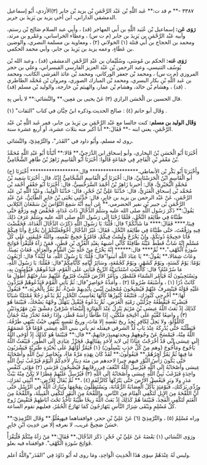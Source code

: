 ٣٣٨٧ -** م قد ت:** عَبد اللَّهِ بْن عَبْد الرَّحْمَنِ بْن يزيد بْن جابر (٣)الأزدي، أَبُو إسماعيل الدمشقي الداراني، ابن أخي يزيد بن يَزِيدَ بن جرير.

**رَوَى عَن:** إسماعيل بْن عُبَيد اللَّهِ بن أَبي المهاجر (قد) ، وأَبِي عبد السلام صَالِح بْن رستم، وأبيه عَبْد الرَّحْمَنِ بن يَزِيدَ بن جابر (م ت س) ، وعطاء الخراساني، وعَمْرو بن مرثد، ومحمد بن الحجاج بن أَبي قتلة (١) الخولاني (٢) ، ومعاوية بن مسلمة النصري، والوضين بن عَطَاءٍ، وعمه يزيد بن يَزِيدَ بن جابر، وأبي محمد الحكمي.

**رَوَى عَنه:** الحكم بن مُوسَى، وسُلَيْمان بن عَبْدِ الرَّحْمَنِ الدمشقي (قد) ، وعبد الله بْن يُوسُف التنيسي، وعبد الرحمن بْن عَبْد العزيز الفارسي القيسراني، وعلي بن حجر المروزي (م ت س) ، ومحمد بْن جعفر الوركاني، ومحمد بْن عائذ القرشي الكاتب، ومحمد بن عَبد اللَّهِ بْنِ بكار البسري، ومحمد بْن المبارك الصوري، ومروان بْن مُحَمَّد الطاطري (قد) ، وهشام بْن خالد، وهشام بْن عمار، والهيثم بْن خارجة، والوليد بْن مسلم (قد) .

قال الحسين بن الْحَسَن الرازي (٣) عَنْ يحيى بن مَعِين،** والنَّسَائي:** لا بأس بِهِ.

وَقَال أبو حاتم (٤) : صالح الحديث.وذكره ابنُ حِبَّان في كتاب "الثقات" (١) .

**وَقَال الوليد بن مسلم:** كنت جالسا مع عَبْد الرَّحْمَنِ بن يَزِيدَ بن جابر، فمر عَبد اللَّهِ بْن عَبْد الرَّحْمَنِ، يعني ابنه -** فَقَالَ:** أنا أكبر منه بثلاث عشرة، أو أربع عشرة سنة.

روى له مسلم، وأَبُو داود في "القَدَر"، والتِّرْمِذِيّ، والنَّسَائي.

أَخْبَرَنَا أَبُو الْحَسَنِ بْنُ البخاري، وأبو إسحاق ابن الدَّرَجِيِّ،** قَالا:** أَنْبَأَنَا أَبُو عَبْدِ اللَّهِ مُحَمَّدُ بْنُ مَعْمَرِ بْنِ الْفَاخِرِ فِي جَمَاعَةٍ قَالُوا: أَخْبَرَنَا أَبُو الْقَاسِمِ زَاهِرُ بْنُ طَاهِرٍ الشَّحَّامِيُّ.

(ح) وأَخْبَرَنَا أَبُو بَكْرِ بْن الأنماطي،****************** قال:****************** أَخْبَرَنَا أبو الْقَاسِمِ ابْنُ الْحَرَسْتَانِيِّ، قال: أَخْبَرَنَا أَبُو الْقَاسِمِ الشَّحَّامِيُّ إِذْنًا، قال: أَخْبَرَنَا سَعِيد بْنُ مُحَمَّدٍ الْبُجَيْرِيُّ، قال: أخبرنا زَاهِرُ بْنُ أَحْمَدَ السَّرَخْسِيُّ، قال: أَخْبَرَنَا أَبُو جَعْفَرٍ أَحْمَد بْن مُحَمَّد بْن إسحاق الْعَنَزِيُّ، قال: حَدَّثَنَا عَلِيُّ بْنُ حُجْرٍ، قال: حَدَّثَنَا الْوَلِيدُ، وعَبْدُ اللَّهِ بْن عَبْد الرَّحْمَنِ، عَنْ عَبْد الرحمن بن يزيد بن جَابِرٍ، قال: حَدَّثَنِي يَحْيَى بْنُ جَابِرٍ الطَّائِيُّ، عَنْ عَبْدِ الرَّحْمَنِ بْن جبير بْن نفير الحضرمي،** عَن أَبِيهِ أَنَّهُ سَمِعَ النَّوَّاسَ بْنَ سَمْعَانَ الكِلابي يَقُولُ:** ذَكَرَ رَسُول اللَّهِ صلى الله عليه وسَلَّمَ الدَّجَّالَ ذَاتَ غَدَاةٍ، فَخَفَّضَ فِيهِ ورَفَّعَ حَتَّى ظَنَنَّاهُ فِي طَائِفَةِ النَّخْلِ، فَلَمَّا رُحْنَا إِلَى رَسُول اللَّهِ صلى الله عليه وسَلَّمَ عَرَفَ ذَلِكَ فِينَا،**** فَقَالَ:**** مَا شَأْنُكُمْ؟ قال: قُلْنَا: يَا رَسُولَ اللَّهِ ذَكَرْتَ الدَّجَّالَ الْغَدَاةَ، فَخَفَّضْتَ فِيهِ ورَفَّعْتَ، حَتَّى ظَنَنَّاهُ فِي طَائِفَةِ النَّخْلِ، فَقَالَ: غَيْرُ الدَّجَّالِ أَخْوَفُعَلَيْكُمْ إِنْ يَخْرُجْ وأَنَا فِيكُمْ فَأَنَا حَجِيجُهُ دُونَكُمْ، وإِنْ يَخْرُجْ ولَسْتُ فِيكُمْ، فَامْرُؤٌ حَجِيجُ نَفْسِهِ، واللَّهُ خَلِيفَتِي عَلَى كُلِّ مُسْلَمٍ إِنَّهُ شَابٌّ قَطَطٌ عَيْنُهُ طَافِئَةٌ كَأَنِّي أشبههُ بِعَبْدِ الْعُزَّى بْنِ قَطَنٍ، فَمَنْ رَآهُ فَلْيَقْرَأْ فَوَاتِحَ سُورَةِ الْكَهْفِ"،** ثُمَّ**** قال:****** إِنَّهُ يَخْرُجُ مِنْ خَلَّةِ بَيْنَ الشَّامِ والْعِرَاقِ، فَعَاثَ يَمِينًا، وعَاثَ شِمَالا،** يَقُولُ:** يَا عِبَادَ اللَّهِ أثبتوا"قال: قُلْنَا: يَا رَسُولَ اللَّهِ، مَا لَبْثُهُ؟ قال: أَرْبَعُونَ يَوْمًا: يَوْمٌ كَسَنَةٍ، ويَوْمٌ كَشَهْرٍ، ويَوْمٌ كَجُمُعَةٍ، وسَائِرُ أَيَّامِهِ كَأَيَّامِكُمْ"قال: فَقُلْنَا: يَا رَسُولَ اللَّهِ، مَا سُرْعَتُهُ؟ قال: كَالْغَيْثِ اسْتَدْبَرَتْهُ الرِّيحُ فَيَأْتِي عَلَى الْقَوْمِ، فَيَدْعُوهُمْ، فَيُؤْمِنُونَ بِهِ، ويَسْتَجِيبُونَ لَهُ فَيَأْمُر السَّمَاءَ فَتُمْطِرُ، ويَأْمُرُ الأَرْضَ فَتُنْبِتُ فَتَرُوحُ عَلَيْهِمْ سَارِحَتُهُمْ أَطْوَلَ مَا كَانَتْ ذُرًا (١) ، وأَسْبَغَهُ ضُرُوعًا (٢) ، وأَمَدَّهُ خَوَاصِرَ"قال: ثُمَّ يَأْتِي الْقَوْمَ فَيَدْعُوهُمْ فَيَرُدُّونَ عَلَيْهِ قَوْلَهُ فَيَنْصَرِفُ عَنْهُمْ فَيُصْبِحُونَ مُمْحِلِينَ لَيْسَ بِأَيْدِيهِمْ شَيْءٌ، ثُمَّ يَمُرُّ بِالْخَرِبَةِ،** فَيَقُولُ لَهَا:** أَخْرِجِي كُنُوزَكِ، فَتَتْبَعُهُ كُنُوزُهَا كَأَنَّهَا يَعَاسِيبُ النَّحْلِ، ثُمَّ يَدْعُو رَجُلا مُمْتَلِئًا شَبَابًا فَيَضْرِبُهُ فَيَقْطَعُهُ جِزْلَتَيْنِ رَمْيَةِ الْغَرَضِ، ثُمَّ يَدْعُوهُ فَيُقْبِلُ يَتَهَلَّلُ وجْهُهُ يَضْحَكُ، فَبَيْنَمَا هُوَ كَذَلِكَ إِذْ بَعَثَ اللَّهُ عِيسَى بْنَ مَرْيَمَ يَنْزِلُ عِنْدَ الْمَنَارَةِ الْبَيْضَاءِ شَرْقِيِّ دِمَشْقَ بَيْنَ مَهْرُودَتَيْنِ (٣) ، واضِعًا كَفَّيْهِ عَلَى أَجْنِحَةِ مَلَكَيْنِ، إِذَا طَأْطَأَ رَأْسَهُ قَطَرَ، وإِذَا رَفَعَهُ تَحَدَّرَ مِنْهُ جُمَانٌ كَاللُّؤْلُؤِ، ولا يَحِلُّ لِكَافِرٍ يَجِدُ رِيحَ نَفَسِهِ إِلا مَاتَ، ورِيحُ نَفَسِهِ يَنْتَهِي حَيْثُ يَنْتَهِي طَرْفُهُ، فَيَطْلُبُهُ حَتَّى يُدْرِكَهُ عِنْدَ بَابِ لُدٍّ الشرقي فيقتله ثم يأتي بنبي اللَّهِ عِيسَى قَوْمًا قَدْ عَصَمَهُمُ اللَّهُ مِنْهُ، فَيَمْسَحُ عَنْ وجُوهِهِمْ ويحدثهمبِدَرَجَاتِهِمْ،** قال:** فَبَيْنَمَا هُوَ كَذَلِكَ إِذْ أَوْحَى اللَّهُ إِلَى عِيسَى إِنِّي قَدْ أَخْرَجْتُ عِبَادًا لِي لايد لأَحَدٍ بِقِتَالِهِمْ، فَحَرِّزْ عِبَادِي إِلَى الطُّورِ، فَيَبْعَثُ اللَّهُ يَأْجُوجَ ومَأْجُوجَ {وهم مِنْ كُلِّ حَدَبٍ يَنْسِلُونَ) {١) فَيَمُرُّ أَوَّلُهُمْ عَلَى بُحَيْرَةِ طَبَرِيَّةَ فَيَشْرَبُونَ مَا فِيهَا ثُمَّ يَمُرُّ آخِرُهُمْ،** فَيَقُولُونَ:** لَقَدْ كَانَ بِهَذِهِ مَرَّةً مَاءٌ، ويُحَاصِرُ نَبِيَّ اللَّهِ وأَصْحَابَهُ حَتَّى يَكُونَ رَأْسُ الثَّوْرِ فيهم خيرا لاحدهم من مئة دِينَارٍ لأَحَدِكُمُ الْيَوْمَ فَيَرْغَبُ نَبِيُّ اللَّهِ عِيسَى وأَصْحَابُهُ إِلَى اللَّهِ فَيُرْسِلُ اللَّهُ النَّغَفَ فِي رِقَابِهِمْ فَيُصْبِحُونَ فَرْسَى (٢) مَوْتَى كَنَفْسٍ واحِدَةٍ فَيَرْغَبُ نَبِيُّ اللَّهِ عِيسَى وأَصْحَابُهُ إِلَى اللَّهِ (٣) فَيُرْسِلُ عَلَيْهِمْ مَطَرًا لا يَكُنْ مِنْهُ بَيْتُ مَدَرٍ ولا وبَرٍ فَيَغْسِلُ الأَرْضَ حَتَّى يَتْرُكَهَا كَالزَّلَفَةِ (٤) ،** ثُمَّ يُقَالُ لِلأَرْضِ:** أَنْبِتِي ثَمَرَكِ، ورُدِّي بَرَكَتَكِ، فَيَوْمَئِذٍ يَأْكُلُ الْعِصَابَةُ الرُّمَّانَةَ، ويَسْتَظِلُّونَ بِقِحْفِهَا ويُبَارَكُ اللَّهُ فِي الرِّسْلِ حَتَّى أَنَّ اللِّقْحَةَ مِنَ الإِبِلِ لَتَكْفِي الْفِئَامَ مِنَ النَّاسِ. واللِّقْحَةُ مِنَ الْبَقَرِ لَتَكْفِي الْقَبِيلَةَ، واللِّقْحَةُ مِنَ الْغَنَمِ لَتَكْفِي الْفَخِذَ، فَبَيْنَمَا هُمْ كَذَلِكَ إِذْ بَعَثَ اللَّهُ رِيحًا طَيِّبَةً تَأْخُذُ تَحْتَ آبَاطِهِمْ فَتَقْبِضُ رُوحَ كُلِّ مُسْلِمٍ ويَبْقَى شِرَارُ النَّاسِ يَتَهَارَجُونَ كَمَا تَهَارَجُ الْحُمُرُ، فعليهم تقوم الساعة.

وراه مُسْلِمٌ (٥) ، والتِّرْمِذِيّ (٦) عَنْ عَلِيِّ بْنِ حجر، فوافقناهما فيهبِعُلُوٍّ.** وَقَال التِّرْمِذِيّ:** حَسَنٌ صَحِيحٌ غريب، لا نعرفه إلا من حَدِيثِ ابْنِ جَابِرٍ.

ورَوَى النَّسَائي (١) بَعْضَهُ عَنْ عَلِيِّ بْنِ حُجْرٍ: ذَكَرَ الدَّجَّالَ،** فَقَالَ:** مَنْ رَآهُ مِنْكُمْ فَلْيَقْرَأْ فَوَاتِحَ سُورَةِ الْكَهْفِ". فوافقناه فيه بعلو.

وليس لَهُ عِنْدَهُمْ سِوَى هَذَا الْحَدِيثِ الْوَاحِدِ، ومَا روى له أَبُو دَاوُدَ فِي "القَدَر"واللَّهُ أعلم.